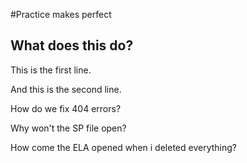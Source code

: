 #Practice makes perfect

## What does this do?

This is the first line.

And this is the second line.

How do we fix 404 errors?

Why won't the SP file open?

How come the ELA opened when i deleted everything?


